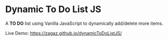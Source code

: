 # Dynamic To Do List JS
A **TO DO** list using Vanilla JavaScript to dynamically add/delete more items.

Live Demo: 
https://zagaz.github.io/dynamicToDoListJS/
